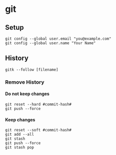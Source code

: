 # git

## Setup

```git
git config --global user.email "you@example.com"
git config --global user.name "Your Name"
```

## History

```git
gitk --follow [filename]
```

### Remove History

#### Do not keep changes

```git
git reset --hard #commit-hash#
git push --force
```

#### Keep changes

```git
git reset --soft #commit-hash#
git add --all
git stash
git push --force
git stash pop
```
